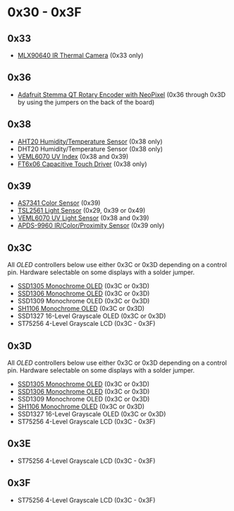 # 0x30 - 0x3F

## 0x33

- [MLX90640 IR Thermal Camera](https://adafruit.com/product/4407) (0x33 only)

## 0x36

- [Adafruit Stemma QT Rotary Encoder with NeoPixel](https://www.adafruit.com/product/4991) (0x36 through 0x3D by using the jumpers on the back of the board)

## 0x38

- [AHT20 Humidity/Temperature Sensor](https://www.adafruit.com/product/4566) (0x38 only)
- DHT20 Humidity/Temperature Sensor (0x38 only)
- [VEML6070 UV Index](https://www.adafruit.com/product/2899) (0x38 and 0x39)
- [FT6x06 Capacitive Touch Driver](https://www.adafruit.com/product/1947) (0x38 only)

## 0x39

- [AS7341 Color Sensor](https://www.adafruit.com/product/4698) (0x39)
- [TSL2561 Light Sensor](https://www.adafruit.com/product/439) (0x29, 0x39 or 0x49)
- [VEML6070 UV Light Sensor](https://www.adafruit.com/product/2899) (0x38 and 0x39)
- [APDS-9960 IR/Color/Proximity Sensor](https://www.adafruit.com/product/3595) (0x39 only)

## 0x3C

All _OLED_ controllers below use either 0x3C or 0x3D depending on a control pin. Hardware selectable on some displays with a solder jumper.

- [SSD1305 Monochrome OLED](https://www.adafruit.com/product/2720) (0x3C or 0x3D)
- [SSD1306 Monochrome OLED](https://www.adafruit.com/product/938) (0x3C or 0x3D)
- SSD1309 Monochrome OLED  (0x3C or 0x3D)
- [SH1106 Monochrome OLED](https://www.adafruit.com/product/5228) (0x3C or 0x3D)
- SSD1327 16-Level Grayscale OLED (0x3C or 0x3D)
- ST75256 4-Level Grayscale LCD (0x3C - 0x3F)

## 0x3D

All _OLED_ controllers below use either 0x3C or 0x3D depending on a control pin. Hardware selectable on some displays with a solder jumper.

- [SSD1305 Monochrome OLED](https://www.adafruit.com/product/2720) (0x3C or 0x3D)
- [SSD1306 Monochrome OLED](https://www.adafruit.com/product/938) (0x3C or 0x3D)
- SSD1309 Monochrome OLED  (0x3C or 0x3D)
- [SH1106 Monochrome OLED](https://www.adafruit.com/product/5228) (0x3C or 0x3D)
- SSD1327 16-Level Grayscale OLED (0x3C or 0x3D)
- ST75256 4-Level Grayscale LCD (0x3C - 0x3F)

## 0x3E

- ST75256 4-Level Grayscale LCD (0x3C - 0x3F)

## 0x3F

- ST75256 4-Level Grayscale LCD (0x3C - 0x3F)
